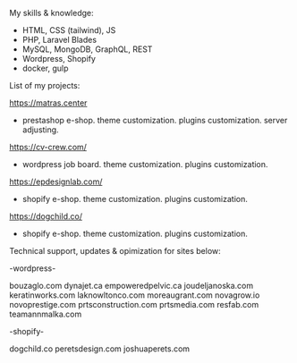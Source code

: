 My skills & knowledge:
- HTML, CSS (tailwind), JS
- PHP, Laravel Blades
- MySQL, MongoDB, GraphQL, REST
- Wordpress, Shopify
- docker, gulp

List of my projects:

https://matras.center
- prestashop e-shop. theme customization. plugins customization. server adjusting.

https://cv-crew.com/
- wordpress job board. theme customization. plugins customization.

https://epdesignlab.com/
- shopify e-shop. theme customization. plugins customization.

https://dogchild.co/
- shopify e-shop. theme customization. plugins customization.

Technical support, updates & opimization for sites below:

-wordpress-

bouzaglo.com
dynajet.ca
empoweredpelvic.ca
joudeljanoska.com
keratinworks.com
laknowltonco.com
moreaugrant.com
novagrow.io
novoprestige.com
prtsconstruction.com
prtsmedia.com
resfab.com
teamannmalka.com

-shopify-

dogchild.co
peretsdesign.com
joshuaperets.com
